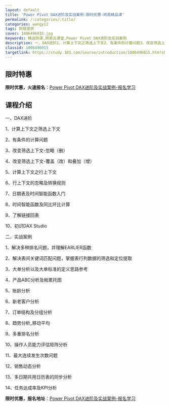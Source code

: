 ```yaml
---
layout: default
title: 'Power Pivot DAX进阶及实战案例-限时优惠-网易精品课'
permalink: /:categories/:title/
categories: wangyi2
tags: 网易提供
cover: 1006496015.jpg
keywords: 精选网课,网易云课堂,Power Pivot DAX进阶及实战案例
description: 一、DAX进阶1、计算上下文之筛选上下文2、有条件的计算问题3、改变筛选上下文-忽略（删）4、改变筛选上下文-覆盖（改）
classid: 1006496015
targetlink: https://study.163.com/course/introduction/1006496015.htm?share=1&shareId=1025206652&utm_campaign=share&utm_medium=iphoneShare&utm_source=&utm_u=1025206652
---
```


## 限时特惠

**限时优惠，火速报名**：[Power Pivot DAX进阶及实战案例-报名学习](https://study.163.com/course/introduction/1006496015.htm?share=1&shareId=1025206652&utm_campaign=share&utm_medium=iphoneShare&utm_source=&utm_u=1025206652)

## 课程介绍

一、DAX进阶

1、计算上下文之筛选上下文

2、有条件的计算问题

3、改变筛选上下文-忽略（删）

4、改变筛选上下文-覆盖（改）和叠加（增）

5、计算上下文之行上下文

6、行上下文的忽略及转换规则

7、日期表及时间智能函数入门

8、时间智能函数及同比环比计算

9、了解链接回表

10、初识DAX Studio

二、实战案例

1、解决多种排名问题，并理解EARLIER函数

2、解决表间关键词匹配问题，掌握表行列数据的筛选和定位提取

3、大单分析以及大单标准的定义思路参考

4、产品ABC分析及帕累托图

5、账龄分析

6、新老客户分析

7、订单结构及分组分析

8、趋势分析_移动平均

9、多重排名分析

10、操作人员能力评估矩阵分析

11、最大连续发生次数问题

12、销售动态分析

13、多日期共用日历表的同步分析

14、任务达成率及KPI分析

**限时优惠，报名地址**：[Power Pivot DAX进阶及实战案例-报名学习](https://study.163.com/course/introduction/1006496015.htm?share=1&shareId=1025206652&utm_campaign=share&utm_medium=iphoneShare&utm_source=&utm_u=1025206652)


